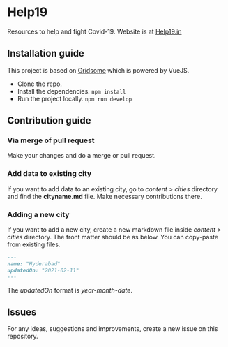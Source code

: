 # Help19

Resources to help and fight Covid-19. Website is at [Help19.in](https://help19.in)

## Installation guide

This project is based on [Gridsome](https://gridsome.org) which is powered by VueJS.

- Clone the repo.
- Install the dependencies. ```npm install```
- Run the project locally. ```npm run develop```

## Contribution guide

### Via merge of pull request

Make your changes and do a merge or pull request.

### Add data to existing city

If you want to add data to an existing city, go to *content > cities* directory and find the **cityname.md** file. Make necessary contributions there.

### Adding a new city

If you want to add a new city, create a new markdown file inside *content > cities* directory. The front matter should be as below. You can copy-paste from existing files.

```markdown
---
name: "Hyderabad"
updatedOn: "2021-02-11"
---
```

The *updatedOn* format is *year-month-date*.

## Issues

For any ideas, suggestions and improvements, create a new issue on this repository.
